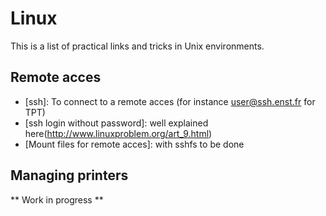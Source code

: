 # Linux
This is a list of practical links and tricks in Unix environments.

## Remote acces
- [ssh]: To connect to a remote acces (for instance user@ssh.enst.fr for TPT)
- [ssh login without password]: well explained here(http://www.linuxproblem.org/art_9.html)
- [Mount files for remote acces]: with sshfs to be done 

## Managing printers
** Work in progress **
